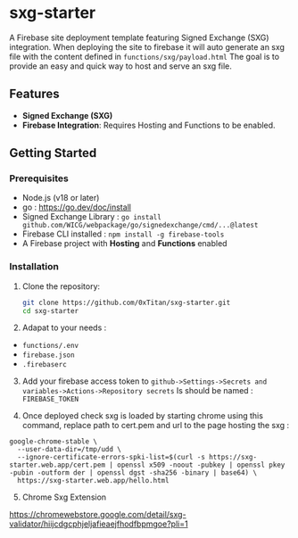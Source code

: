 # sxg-starter

A Firebase site deployment template featuring Signed Exchange (SXG) integration.
When deploying the site to firebase it will auto generate an sxg file with the content defined in ```functions/sxg/payload.html```
The goal is to provide an easy and quick way to host and serve an sxg file.

## Features
- **Signed Exchange (SXG)**
- **Firebase Integration**: Requires Hosting and Functions to be enabled.

## Getting Started

### Prerequisites
- Node.js (v18 or later)
- go : https://go.dev/doc/install
- Signed Exchange Library : ```go install github.com/WICG/webpackage/go/signedexchange/cmd/...@latest```
- Firebase CLI installed : ```npm install -g firebase-tools```
- A Firebase project with **Hosting** and **Functions** enabled

### Installation
1. Clone the repository:
   ```bash
   git clone https://github.com/0xTitan/sxg-starter.git
   cd sxg-starter
2. Adapat to your needs :
- ```functions/.env```
- ```firebase.json```
- ```.firebaserc```

3. Add your firebase access token to ```github->Settings->Secrets and variables->Actions->Repository secrets```
Is should be named : ```FIREBASE_TOKEN```

4. Once deployed check sxg is loaded by starting chrome using this command, replace path to cert.pem and url to the page hosting the sxg :
```
google-chrome-stable \
  --user-data-dir=/tmp/udd \
  --ignore-certificate-errors-spki-list=$(curl -s https://sxg-starter.web.app/cert.pem | openssl x509 -noout -pubkey | openssl pkey -pubin -outform der | openssl dgst -sha256 -binary | base64) \
  https://sxg-starter.web.app/hello.html
```

5. Chrome Sxg Extension

 https://chromewebstore.google.com/detail/sxg-validator/hiijcdgcphjeljafieaejfhodfbpmgoe?pli=1
